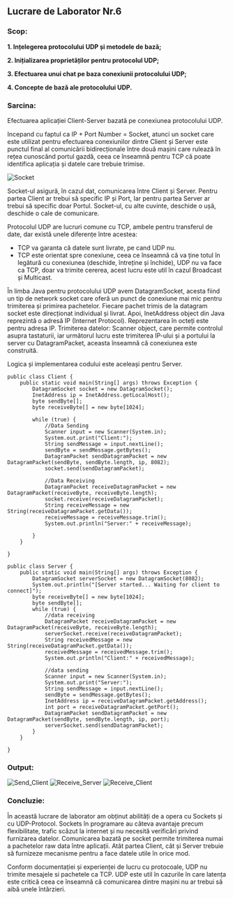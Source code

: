 ## Lucrare de Laborator Nr.6

### Scop:

__1. Ințelegerea protocolului UDP și metodele de bază;__

__2. Inițializarea proprietăților pentru protocolul UDP;__

__3. Efectuarea unui chat pe baza conexiunii protocolului UDP;__

__4. Concepte de bază ale protocolului UDP.__

### Sarcina:

Efectuarea aplicației Client-Server bazată pe conexiunea protocolului UDP.

Incepand cu faptul ca IP + Port Number = Socket, atunci un socket care este utilizat pentru efectuarea conexiunilor dintre Client și Server este punctul final al comunicării bidirecționale între două mașini care rulează în rețea cunoscând portul gazdă, ceea ce înseamnă pentru TCP că poate identifica aplicația și datele care trebuie trimise.

![Socket](https://user-images.githubusercontent.com/43058513/56795778-d9db2680-6819-11e9-89e1-32aa6b1ad6cc.png)

Socket-ul asigură, în cazul dat, comunicarea între Client și Server. Pentru partea Client ar trebui să specific IP și Port, Iar pentru partea Server ar trebui să specific doar Portul. Socket-ul, cu alte cuvinte, deschide o ușă, deschide o cale de comunicare.

Protocolul UDP are lucruri comune cu TCP, ambele pentru transferul de date, dar există unele diferențe între acestea:

  - TCP va garanta că datele sunt livrate, pe cand UDP nu.
  - TCP este orientat spre conexiune, ceea ce înseamnă că va ține totul în legătură cu conexiunea (deschide, întreține și închide), UDP nu va face ca TCP, doar va trimite cererea, acest lucru este util în cazul Broadcast și Multicast.

În limba Java pentru protocolului UDP avem DatagramSocket, acesta fiind un tip de network socket care oferă un punct de conexiune mai mic pentru trimiterea și primirea pachetelor. Fiecare pachet trimis de la datagram socket este direcționat individual și livrat. Apoi, InetAddress object din Java reprezintă o adresă IP (Internet Protocol). Reprezentarea în octeți este pentru adresa IP. Trimiterea datelor: Scanner object, care permite controlul asupra tastaturii, iar următorul lucru este trimiterea IP-ului și a portului la server cu DatagramPacket, aceasta înseamnă că conexiunea este construită.

Logica și implementarea codului este aceleași pentru Server.
```
public class Client {
    public static void main(String[] args) throws Exception {
        DatagramSocket socket = new DatagramSocket();
        InetAddress ip = InetAddress.getLocalHost();
        byte sendByte[];
        byte receiveByte[] = new byte[1024];

        while (true) {
            //Data Sending
            Scanner input = new Scanner(System.in);
            System.out.print("Client:");
            String sendMessage = input.nextLine();
            sendByte = sendMessage.getBytes();
            DatagramPacket sendDatagramPacket = new DatagramPacket(sendByte, sendByte.length, ip, 8082);
            socket.send(sendDatagramPacket);

            //Data Receiving
            DatagramPacket receiveDatagramPacket = new DatagramPacket(receiveByte, receiveByte.length);
            socket.receive(receiveDatagramPacket);
            String receiveMessage = new String(receiveDatagramPacket.getData());
            receiveMessage = receiveMessage.trim();
            System.out.println("Server:" + receiveMessage);

        }
    }

}
```
```
public class Server {
    public static void main(String[] args) throws Exception {
        DatagramSocket serverSocket = new DatagramSocket(8082);
        System.out.println("[Server started... Waiting for client to connect]");
        byte receiveByte[] = new byte[1024];
        byte sendByte[];
        while (true) {
            //data receiving
            DatagramPacket receiveDatagramPacket = new DatagramPacket(receiveByte, receiveByte.length);
            serverSocket.receive(receiveDatagramPacket);
            String receivedMessage = new String(receiveDatagramPacket.getData());
            receivedMessage = receivedMessage.trim();
            System.out.println("Client:" + receivedMessage);

            //data sending
            Scanner input = new Scanner(System.in);
            System.out.print("Server:");
            String sendMessage = input.nextLine();
            sendByte = sendMessage.getBytes();
            InetAddress ip = receiveDatagramPacket.getAddress();
            int port = receiveDatagramPacket.getPort();
            DatagramPacket sendDatagramPacket = new DatagramPacket(sendByte, sendByte.length, ip, port);
            serverSocket.send(sendDatagramPacket);
        }
    }

}
```
### Output:
![Send_Client](https://user-images.githubusercontent.com/43058513/56796676-bb762a80-681b-11e9-93d6-ae8d7b7f0f97.png)
![Receive_Server](https://user-images.githubusercontent.com/43058513/56796709-cb8e0a00-681b-11e9-905b-45c6ea842c86.png)
![Receive_Client](https://user-images.githubusercontent.com/43058513/56796757-e2346100-681b-11e9-8492-27d1379fb42f.png)

### Concluzie:
În această lucrare de laborator am obținut abilități de a opera cu Sockets și cu UDP-Protocol. Sockets în programare au câteva avantaje precum flexibilitate, trafic scăzut la internet și nu necesită verificări privind furnizarea datelor. Comunicarea bazată pe socket permite trimiterea numai a pachetelor raw data între aplicații. Atât partea Client, cât și Server trebuie să furnizeze mecanisme pentru a face datele utile în orice mod.

Conform documentației și experienței de lucru cu protocoale, UDP nu trimite mesajele si pachetele ca TCP. UDP este util în cazurile în care latența este critică ceea ce înseamnă că comunicarea dintre mașini nu ar trebui să aibă unele întârzieri.



